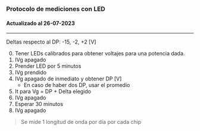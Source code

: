 ### Protocolo de mediciones con LED
#### Actualizado al 26-07-2023
---

Deltas respecto al DP: -15, -2, +2 [V]

0. Tener LEDs calibrados para obtener voltajes para una potencia dada.
1. IVg apagado
2. Prender LED por 5 minutos
3. IVg prendido
4. IVg apagado de inmediato y obtener DP [V]
    + En caso de haber dos DP, usar el promedio
5. It para Vg = DP + Delta elegido
6. IVg apagado
7. Esperar 30 minutos
8. IVg apagado

> Se mide 1 longitud de onda por día por cada chip
